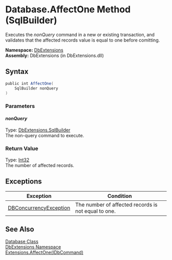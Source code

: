 Database.AffectOne Method (SqlBuilder)
======================================
Executes the *nonQuery* command in a new or existing transaction, and validates that the affected records value is equal to one before comitting.

**Namespace:** [DbExtensions][1]  
**Assembly:** DbExtensions (in DbExtensions.dll)

Syntax
------

```csharp
public int AffectOne(
	SqlBuilder nonQuery
)
```

### Parameters

#### *nonQuery*
Type: [DbExtensions.SqlBuilder][2]  
The non-query command to execute.

### Return Value
Type: [Int32][3]  
The number of affected records.

Exceptions
----------

Exception                   | Condition                                           
--------------------------- | --------------------------------------------------- 
[DBConcurrencyException][4] | The number of affected records is not equal to one. 


See Also
--------
[Database Class][5]  
[DbExtensions Namespace][1]  
[Extensions.AffectOne(IDbCommand)][6]  

[1]: ../README.md
[2]: ../SqlBuilder/README.md
[3]: http://msdn.microsoft.com/en-us/library/td2s409d
[4]: http://msdn.microsoft.com/en-us/library/bsdf9tb2
[5]: README.md
[6]: ../Extensions/AffectOne.md